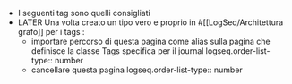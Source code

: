- I seguenti tag sono quelli consigliati
- LATER Una volta creato un tipo vero e proprio in #[[LogSeq/Architettura grafo]] per i tags :
	- importare percorso di questa pagina come alias sulla pagina che definisce la classe Tags specifica per il journal
	  logseq.order-list-type:: number
	- cancellare questa pagina
	  logseq.order-list-type:: number